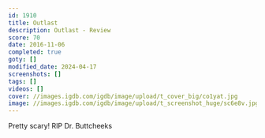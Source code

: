 ```yaml
---
id: 1910
title: Outlast
description: Outlast - Review
score: 70
date: 2016-11-06
completed: true
goty: []
modified_date: 2024-04-17
screenshots: []
tags: []
videos: []
cover: //images.igdb.com/igdb/image/upload/t_cover_big/co1yat.jpg
image: //images.igdb.com/igdb/image/upload/t_screenshot_huge/sc6e8v.jpg
---
```

Pretty scary! RIP Dr. Buttcheeks